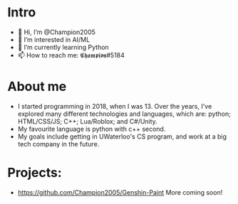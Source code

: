 # Intro
- 👋 Hi, I’m @Champion2005
- 👀 I’m interested in AI/ML
- 🌱 I’m currently learning Python
- 📫 How to reach me: 𝕮𝖍𝖆𝖒𝖕𝖎𝖔𝖓#5184

# About me 
- I started programming in 2018, when I was 13. Over the years, I've explored many different technologies and languages, which are: python; HTML/CSS/JS; C++; Lua/Roblox; and C#/Unity. 
- My favourite language is python with c++ second. 
- My goals include getting in UWaterloo's CS program, and work at a big tech company in the future.
<!---
Champion2005/Champion2005 is a ✨ special ✨ repository because its `README.md` (this file) appears on your GitHub profile.
You can click the Preview link to take a look at your changes.
--->
# Projects:
- https://github.com/Champion2005/Genshin-Paint
More coming soon!
